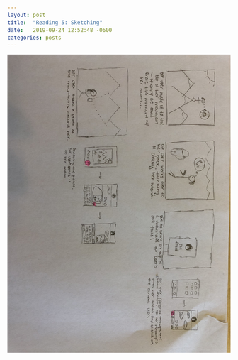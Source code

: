 ```yaml
---
layout: post
title:  "Reading 5: Sketching"
date:   2019-09-24 12:52:48 -0600
categories: posts
---
```


![storyboard](/assets/storyboard.jpg)
